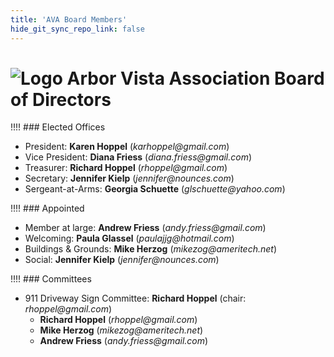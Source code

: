 ```yaml
---
title: 'AVA Board Members'
hide_git_sync_repo_link: false
---
```


[Logo]: /images/Oak_Tree2_100.png
# ![Logo] Arbor Vista Association Board of Directors

!!!! ### Elected Offices

- President: __Karen Hoppel__ (_karhoppel@gmail.com_)
- Vice President: __Diana Friess__ (_diana.friess@gmail.com_)
- Treasurer: __Richard Hoppel__ (_rhoppel@gmail.com_)
- Secretary: __Jennifer Kielp__ (_jennifer@nounces.com_)
- Sergeant-at-Arms: __Georgia Schuette__ (_glschuette@yahoo.com_)

!!!! ### Appointed

- Member at large: __Andrew Friess__ (_andy.friess@gmail.com_)
- Welcoming:  __Paula Glassel__ (_paulajjg@hotmail.com_)
- Buildings & Grounds: __Mike Herzog__ (_mikezog@ameritech.net_)
- Social: __Jennifer Kielp__ (_jennifer@nounces.com_)

!!!! ### Committees

- 911 Driveway Sign Committee: __Richard Hoppel__ (chair: _rhoppel@gmail.com_)
  -  __Richard Hoppel__ (_rhoppel@gmail.com_)
  -  __Mike Herzog__ (_mikezog@ameritech.net_)
  - __Andrew Friess__ (_andy.friess@gmail.com_)